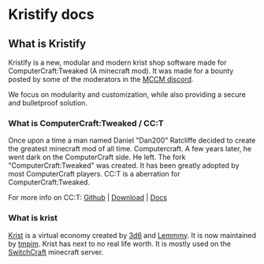 # Kristify docs

## What is Kristify

Kristify is a new, modular and modern krist shop software made for ComputerCraft:Tweaked (A minecraft mod).
It was made for a bounty posted by some of the moderators in the [MCCM discord](https://discord.gg/minecraft-computer-mods-477910221872824320).

We focus on modularity and customization, while also providing a secure and bulletproof solution.

### What is ComputerCraft:Tweaked / CC:T

Once upon a time a man named Daniel "Dan200" Ratcliffe decided to create the greatest minecraft mod of all time. Computercraft.
A few years later, he went dark on the ComputerCraft side. He left.
The fork "ComputerCraft:Tweaked" was created. It has been greatly adopted by most ComputerCraft players. CC:T is a aberration for ComputerCraft:Tweaked.

For more info on CC:T:
[Github](https://github.com/cc-tweaked/CC-Tweaked/) | [Download](https://modrinth.com/mod/cc-tweaked) | [Docs](https://tweaked.cc/)

### What is krist

[Krist](https://krist.dev) is a virtual economy created by [3d6](http://www.computercraft.info/forums2/index.php?/user/35172-3d6/) and [Lemmmy](https://github.com/Lemmmy). It is now maintained by [tmpim](https://tmpim.pw). Krist has next to no real life worth. It is mostly used on the [SwitchCraft](https://switchcraft.pw) minecraft server.
